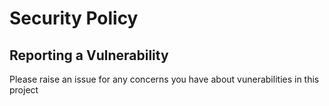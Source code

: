 # Security Policy

## Reporting a Vulnerability

Please raise an issue for any concerns you have about vunerabilities in this project

